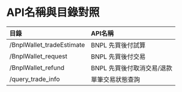 # API名稱與目錄對照
|目錄                      |API名稱|                                             
|:--                       |:--|
|/BnplWallet_tradeEstimate |BNPL 先買後付試算|
|/BnplWallet_request       |BNPL 先買後付交易|
|/BnplWallet_refund        |BNPL 先買後付取消交易/退款|
|/query_trade_info         |單筆交易狀態查詢|
